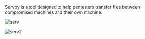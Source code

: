 Servpy is a tool designed to help pentesters transfer files between compromised machines and their own machine.


![serv](https://github.com/user-attachments/assets/50ca00b5-633b-4454-b3c2-756c7ffece55)

![serv2](https://github.com/user-attachments/assets/88835a6d-ee8a-43b0-a57f-3ddf82fb93c7)

